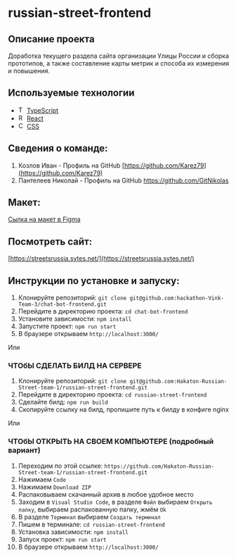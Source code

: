 # russian-street-frontend

## Описание проекта

Доработка текущего раздела сайта организации Улицы России и сборка прототипов, а также составление карты метрик и способа их измерения и повышения. 

## Используемые технологии

- <img src="https://img.icons8.com/color/48/000000/typescript.png" alt="TypeScript" width="15"/> [TypeScript](https://www.typescriptlang.org/)
- <img src="https://upload.wikimedia.org/wikipedia/commons/a/a7/React-icon.svg" alt="React" width="15"/> [React](https://ru.reactjs.org/)
- <img src="https://upload.wikimedia.org/wikipedia/commons/d/d5/CSS3_logo_and_wordmark.svg" alt="CSS" width="15"/>     [CSS](https://www.w3.org)


## Сведения о команде:

1. Козлов Иван - Профиль на GitHub [https://github.com/Karez79](https://github.com/Karez79)
2. Пантелеев Николай - Профиль на GitHub https://github.com/GitNikolas

## Макет:

[Сылка на макет в Figma](https://www.figma.com/design/Gc7BEDupuyeKnftsaE1aXp/Команда-№1%2C-проект-%22Улицы-России%22?node-id=124-4)

## Посмотреть сайт:

[https://streetsrussia.sytes.net/](https://streetsrussia.sytes.net/)

## Инструкции по установке и запуску:

1. Клонируйте репозиторий: `git clone git@github.com:hackathon-Vink-Team-3/chat-bot-frontend.git`
2. Перейдите в директорию проекта: `cd chat-bot-frontend`
3. Установите зависимости: `npm install`
4. Запустите проект: `npm run start`
5. В браузере открываем `http://localhost:3000/`

Или

### ЧТОбЫ СДЕЛАТЬ БИЛД НА СЕРВЕРЕ

1. Клонируйте репозиторий: `git clone git@github.com:Hakaton-Russian-Street-team-1/russian-street-frontend.git`
2. Перейдите в директорию проекта: `cd russian-street-frontend`
4. Сделайте билд: `npm run build`
5. Скопируйте ссылку на билд, пропишите путь к билду в конфиге nginx

Или

### ЧТОбЫ ОТКРЫТЬ НА СВОЕМ КОМПЬЮТЕРЕ (подробный вариант)

1. Переходим по этой ссылке: `https://github.com/Hakaton-Russian-Street-team-1/russian-street-frontend.git`
2. Нажимаем `Code`
3. Нажимаем `Download ZIP`
4. Распаковываем скачанный архив в любое удобное место
5. Заходим в `Visual Studio Code`, в разделе `Файл` выбираем `Открыть папку`, выбираем распакованную папку, жмём `Ok`
6. В разделе `Терминал` выбираем `Создать терминал`
7. Пишем в терминале: `cd russian-street-frontend`
8. Установка зависимости: `npm install`
9. Запуск проект: `npm run start`
10. В браузере открываем `http://localhost:3000/`
